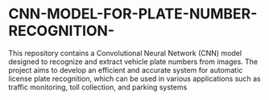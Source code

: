 # CNN-MODEL-FOR-PLATE-NUMBER-RECOGNITION-
This repository contains a Convolutional Neural Network (CNN) model designed to recognize and extract vehicle plate numbers from images. The project aims to develop an efficient and accurate system for automatic license plate recognition, which can be used in various applications such as traffic monitoring, toll collection, and parking systems
